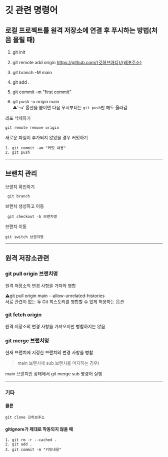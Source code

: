 # 깃 관련 명령어

## 로컬 프로젝트를 원격 저장소에 연결 후 푸시하는 방법(처음 올릴 때)

1. git init

2. git remote add origin https://github.com/{깃허브아디}/{레포주소}

3. git branch -M main
4. git add .

5. git commit -m "first commit"

6. git push -u origin main<br>
   ⚠️'-u' 옵션을 붙이면 다음 푸시부터는 `git push`만 해도 올라감

레포 삭제하기

    git remote remove origin

새로운 파일이 추가되지 않았을 경우 커밋하기

    1. git commit -am "커밋 내용"
    2. git push

---

## 브랜치 관리

브랜치 확인하기

     git branch

브랜치 생성하고 이동

     git checkout -b 브랜치명

브랜치 이동

    git switch 브랜치명

---

## 원격 저장소관련

### git pull origin 브랜치명

원격 저장소의 변경 사항을 가져와 병합

⚠️git pull origin main --allow-unrelated-histories<br>
서로 관련이 없는 두 Git 히스토리를 병합할 수 있게 허용하는 옵션

### git fetch origin

원격 저장소의 변경 사항을 가져오지만 병합하지는 않음

### git merge 브랜치명

현재 브랜치에 지정한 브랜치의 변경 사항을 병합

> main 브랜치에 sub 브랜치를 머지하는 경우)

main 브랜치인 상태에서 git merge sub 명령어 실행

---

### 기타

#### 클론

    git clone 깃허브주소

#### gitignore가 제대로 작동되지 않을 때

    1. git rm -r --cached .
    2. git add .
    3. git commit -m "커밋내용"
